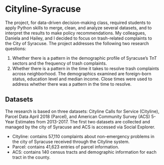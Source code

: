 # Cityline-Syracuse
The project, for data-driven decision-making class, required students to apply Python skills to merge, clean, and analyze several datasets, and to interpret the results to make policy recommendations. My colleagues, Daniela and Hailey, and I decided to focus on trash-related complaints to the City of Syracuse.
The project addresses the following two research questions: 
1) Whether there is a pattern in the demographic profile of Syracuse’s TnT sectors and the frequency of trash complaints.
2) Whether there is a pattern in the time it takes to resolve trash complaints across neighborhood.
The demographics examined are foreign-born status, education level and median income. Close times were used to address whether there was a pattern in the time to resolve.

## Datasets
The research is based on three datasets: Cityline Calls for Service (Cityline), Parcel Data April 2018 (Parcel), and American Community Survey (ACS) 5-Year Estimates from 2013-2017. The first two datasets are collected and managed by the city of Syracuse and ACS is accessed via Social Explorer.
+ Cityline: contains 57,110 complaints about non-emergency problems in the city of Syracuse received through the Cityline system.
+ Parcel: contains 41,623 entries of parcel information.
+ ACS: contains 140 census tracts and demographic information for each tract in the county.

